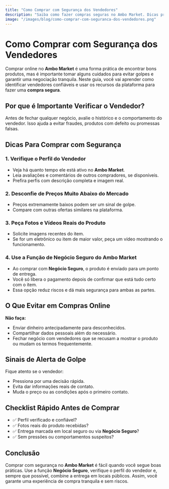 ```yaml
---
title: "Como Comprar com Segurança dos Vendedores"
description: "Saiba como fazer compras seguras no Ambo Market. Dicas práticas para evitar golpes e usar o recurso Negócio Seguro com confiança."
image: "/images/blog/como-comprar-com-seguranca-dos-vendedores.png"
---
```


# Como Comprar com Segurança dos Vendedores

Comprar online no **Ambo Market** é uma forma prática de encontrar bons produtos, mas é importante tomar alguns cuidados para evitar golpes e garantir uma negociação tranquila. Neste guia, você vai aprender como identificar vendedores confiáveis e usar os recursos da plataforma para fazer uma **compra segura**.

## Por que é Importante Verificar o Vendedor?

Antes de fechar qualquer negócio, avalie o histórico e o comportamento do vendedor. Isso ajuda a evitar fraudes, produtos com defeito ou promessas falsas.

## Dicas Para Comprar com Segurança

### 1. Verifique o Perfil do Vendedor

- Veja há quanto tempo ele está ativo no **Ambo Market**.
- Leia avaliações e comentários de outros compradores, se disponíveis.
- Prefira perfis com descrição completa e imagem real.

### 2. Desconfie de Preços Muito Abaixo do Mercado

- Preços extremamente baixos podem ser um sinal de golpe.
- Compare com outras ofertas similares na plataforma.

### 3. Peça Fotos e Vídeos Reais do Produto

- Solicite imagens recentes do item.
- Se for um eletrônico ou item de maior valor, peça um vídeo mostrando o funcionamento.

### 4. Use a Função de **Negócio Seguro** do Ambo Market

- Ao comprar com **Negócio Seguro**, o produto é enviado para um ponto de entrega.
- Você só libera o pagamento depois de confirmar que está tudo certo com o item.
- Essa opção reduz riscos e dá mais segurança para ambas as partes.

## O Que Evitar em Compras Online

**Não faça:**

- Enviar dinheiro antecipadamente para desconhecidos.
- Compartilhar dados pessoais além do necessário.
- Fechar negócio com vendedores que se recusam a mostrar o produto ou mudam os termos frequentemente.

## Sinais de Alerta de Golpe

Fique atento se o vendedor:

- Pressiona por uma decisão rápida.
- Evita dar informações reais de contato.
- Muda o preço ou as condições após o primeiro contato.

## Checklist Rápido Antes de Comprar

- ✅ Perfil verificado e confiável?
- ✅ Fotos reais do produto recebidas?
- ✅ Entrega marcada em local seguro ou via **Negócio Seguro**?
- ✅ Sem pressões ou comportamentos suspeitos?

## Conclusão

Comprar com segurança no **Ambo Market** é fácil quando você segue boas práticas. Use a função **Negócio Seguro**, verifique o perfil do vendedor e, sempre que possível, combine a entrega em locais públicos. Assim, você garante uma experiência de compra tranquila e sem riscos.

